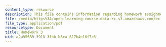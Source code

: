 ```yaml
---
content_type: resource
description: This file contains information regarding homework assignment 3.
file: /media/https%3A/open-learning-course-data-rc.s3.amazonaws.com/ec-s06-practical-electronics-fall-2004/a2a9568939183fbbb6ca617b4e16f7c6_MITEC_S06F04_hw3.pdf
file_type: application/pdf
resourcetype: Document
title: Homework 3
uid: a2a95689-3918-3fbb-b6ca-617b4e16f7c6
---
```

